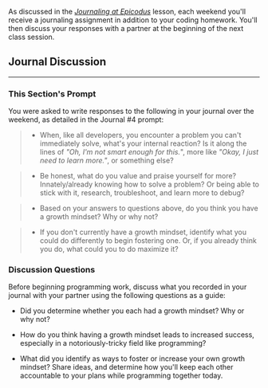 As discussed in the _[Journaling at Epicodus](https://www.learnhowtoprogram.com/introduction-to-programming/git-html-and-css/homework-journaling-at-epicodus)_ lesson, each weekend you'll receive a journaling assignment in addition to your coding homework. You'll then discuss your responses with a partner at the beginning of the next class session.

## Journal Discussion
<hr />


### This Section's Prompt

You were asked to write responses to the following in your journal over the weekend, as detailed in the Journal #4 prompt:

> * When, like all developers, you encounter a problem you can't immediately solve, what's your internal reaction? Is it along the lines of _"Oh, I'm not smart enough for this._", more like _"Okay, I just need to learn more."_, or something else?

> * Be honest, what do you value and praise yourself for more? Innately/already knowing how to solve a problem? Or being able to stick with it, research, troubleshoot, and learn more to debug?

> * Based on your answers to questions above, do you think you have a growth mindset? Why or why not?

> * If you don't currently have a growth mindset, identify what you could do differently to begin fostering one. Or, if you already think you do, what could you to do maximize it?  

### Discussion Questions

Before beginning programming work, discuss what you recorded in your journal with your partner using the following questions as a guide:

* Did you determine whether you each had a growth mindset? Why or why not?

* How do you think having a growth mindset leads to increased success, especially in a notoriously-tricky field like programming?

* What did you identify as ways to foster or increase your own growth mindset? Share ideas, and determine how you'll keep each other accountable to your plans while programming together today. 
